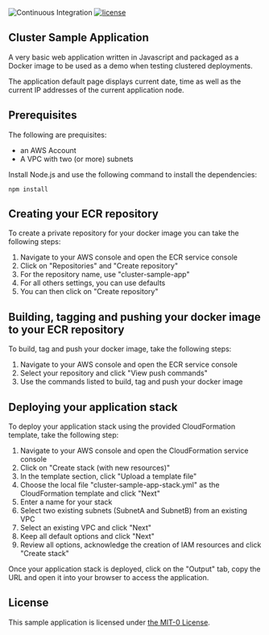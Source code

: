 ![Continuous Integration](https://github.com/aws-samples/cluster-sample-app/actions/workflows/ci.yml/badge.svg)
[![license](https://img.shields.io/badge/license-MIT-green)](https://github.com/aws-samples/cluster-sample-app/blob/main/LICENSE)
## Cluster Sample Application
A very basic web application written in Javascript and packaged as a Docker image to be used as a demo when testing clustered deployments.

The application default page displays current date, time as well as the current IP addresses of the current application node.

## Prerequisites

The following are prequisites:
- an AWS Account
- A VPC with two (or more) subnets

Install Node.js and use the following command to install the dependencies:
```
npm install
```

## Creating your ECR repository

To create a private repository for your docker image you can take the following steps:
1. Navigate to your AWS console and open the ECR service console
2. Click on "Repositories" and "Create repository"
3. For the repository name, use "cluster-sample-app"
4. For all others settings, you can use defaults
5. You can then click on "Create repository"


## Building, tagging and pushing your docker image to your ECR repository

To build, tag and push your docker image, take the following steps:
1. Navigate to your AWS console and open the ECR service console
2. Select your repository and click "View push commands"
3. Use the commands listed to build, tag and push your docker image

## Deploying your application stack

To deploy your application stack using the provided CloudFormation template, take the following step:
1. Navigate to your AWS console and open the CloudFormation service console
2. Click on "Create stack (with new resources)"
3. In the template section, click "Upload a template file"
4. Choose the local file "cluster-sample-app-stack.yml" as the CloudFormation template and click "Next"
5. Enter a name for your stack
6. Select two existing subnets (SubnetA and SubnetB) from an existing VPC
7. Select an existing VPC and click "Next"
8. Keep all default options and click "Next"
9. Review all options, acknowledge the creation of IAM resources and click "Create stack"

Once your application stack is deployed, click on the "Output" tab, copy the URL and open it into your browser to access the application.

## License

This sample application is licensed under [the MIT-0 License](https://github.com/aws/mit-0).
